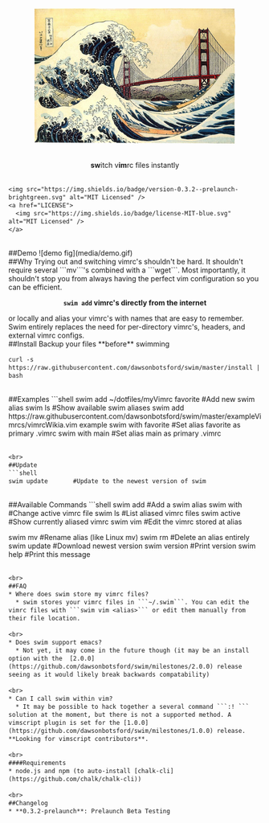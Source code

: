 <p align="center">
  <img src="media/GreatWave.jpg" alt="swim logo" width = "400" />
  <br>
  <br>
  <p align = "center">
    <b>sw</b>itch v<b>im</b>rc files instantly
    <br><br>
    
    <img src="https://img.shields.io/badge/version-0.3.2--prelaunch-brightgreen.svg" alt="MIT Licensed" />
    <a href="LICENSE">
      <img src="https://img.shields.io/badge/license-MIT-blue.svg" alt="MIT Licensed" />
    </a>
    
  </p>
</p>

<br>
##Demo
![demo fig](media/demo.gif)

<br>
##Why
Trying out and switching vimrc's shouldn't be hard. It shouldn't require several ```mv```'s combined with a ```wget```. Most importantly, it shouldn't stop you from always having the perfect vim configuration so you can be efficient. 
<br>
<p align="center">
  <b><code>swim add</code> vimrc's directly from the internet</b>
</p>
or locally and alias your vimrc's with names that are easy to remember. Swim entirely replaces the need for per-directory vimrc's, headers, and external vimrc configs.

<br>
##Install
Backup your files **before** swimming

```shell
curl -s https://raw.githubusercontent.com/dawsonbotsford/swim/master/install | bash
```


<br>
##Examples
```shell
  swim add ~/dotfiles/myVimrc favorite    #Add new swim alias
  swim ls                                 #Show available swim aliases
  swim add https://raw.githubusercontent.com/dawsonbotsford/swim/master/exampleVimrcs/vimrcWikia.vim example
  swim with favorite         #Set alias favorite as primary .vimrc
  swim with main             #Set alias main as primary .vimrc

```

<br>
##Update
```shell
swim update       #Update to the newest version of swim
```

<br>
##Available Commands
```shell
swim add <URLToRaw or pathToFile>  <alias>   #Add a swim alias
swim with <alias>                            #Change active vimrc file
swim ls                                      #List aliased vimrc files
swim active                                  #Show currently aliased vimrc
swim vim <alias>                             #Edit the vimrc stored at alias

swim mv <alias1> <alias2>                    #Rename alias (like Linux mv)
swim rm <alias>                              #Delete an alias entirely
swim update                                  #Download newest version
swim version                                 #Print version
swim help                                    #Print this message
```

<br>
##FAQ
* Where does swim store my vimrc files?
  * swim stores your vimrc files in ```~/.swim```. You can edit the vimrc files with ```swim vim <alias>``` or edit them manually from their file location.

<br>
* Does swim support emacs?
  * Not yet, it may come in the future though (it may be an install option with the  [2.0.0](https://github.com/dawsonbotsford/swim/milestones/2.0.0) release seeing as it would likely break backwards compatability)

<br>
* Can I call swim within vim?
  * It may be possible to hack together a several command ```:! ``` solution at the moment, but there is not a supported method. A vimscript plugin is set for the [1.0.0](https://github.com/dawsonbotsford/swim/milestones/1.0.0) release. **Looking for vimscript contributors**.
  
<br>
####Requirements
* node.js and npm (to auto-install [chalk-cli](https://github.com/chalk/chalk-cli))

<br>
##Changelog
* **0.3.2-prelaunch**: Prelaunch Beta Testing
